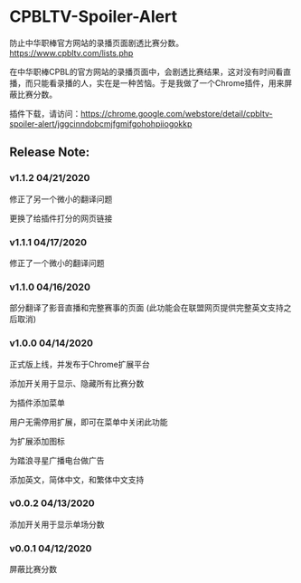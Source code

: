 # CPBLTV-Spoiler-Alert
防止中华职棒官方网站的录播页面剧透比赛分数。https://www.cpbltv.com/lists.php

在中华职棒CPBL的官方网站的录播页面中，会剧透比赛结果，这对没有时间看直播，而只能看录播的人，实在是一种苦恼。于是我做了一个Chrome插件，用来屏蔽比赛分数。

插件下载，请访问：https://chrome.google.com/webstore/detail/cpbltv-spoiler-alert/jggcinndobcmjfgmifgohohpiiogokkp

## Release Note:

### v1.1.2 04/21/2020

修正了另一个微小的翻译问题

更换了给插件打分的网页链接

### v1.1.1 04/17/2020

修正了一个微小的翻译问题

### v1.1.0 04/16/2020

部分翻译了影音直播和完整赛事的页面 (此功能会在联盟网页提供完整英文支持之后取消)

### v1.0.0 04/14/2020

正式版上线，并发布于Chrome扩展平台

添加开关用于显示、隐藏所有比赛分数

为插件添加菜单

用户无需停用扩展，即可在菜单中关闭此功能

为扩展添加图标

为踏浪寻星广播电台做广告

添加英文，简体中文，和繁体中文支持

### v0.0.2 04/13/2020

添加开关用于显示单场分数

### v0.0.1 04/12/2020

屏蔽比赛分数

